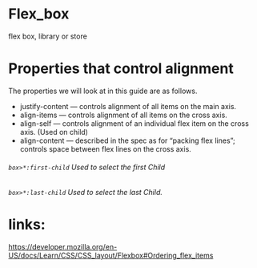 # Flex_box
flex box, library or store 


# Properties that control alignment
The properties we will look at in this guide are as follows.

*  justify-content — controls alignment of all items on the main axis.
*  align-items — controls alignment of all items on the cross axis.
*  align-self — controls alignment of an individual flex item on the cross axis. (Used on child)
*  align-content — described in the spec as for “packing flex lines”; controls space between flex lines on the cross axis.

###### <code>box>*:first-child</code> Used to select the first Child
###### <code>box>*:last-child</code> Used to select the last Child.


#  links:
https://developer.mozilla.org/en-US/docs/Learn/CSS/CSS_layout/Flexbox#Ordering_flex_items
